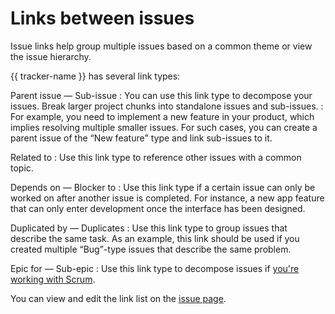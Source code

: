 # Links between issues

Issue links help group multiple issues based on a common theme or view the issue hierarchy.

{{ tracker-name }} has several link types:

Parent issue — Sub-issue
:  You can use this link type to decompose your issues. Break larger project chunks into standalone issues and sub-issues.
:  For example, you need to implement a new feature in your product, which implies resolving multiple smaller issues. For such cases, you can create a parent issue of the <q>New feature</q> type and link sub-issues to it.

Related to
:  Use this link type to reference other issues with a common topic.

Depends on — Blocker to
:  Use this link type if a certain issue can only be worked on after another issue is completed. For instance, a new app feature that can only enter development once the interface has been designed.

Duplicated by — Duplicates
:  Use this link type to group issues that describe the same task. As an example, this link should be used if you created multiple <q>Bug</q>-type issues that describe the same problem.

Epic for — Sub-epic
:  Use this link type to decompose issues if [you're working with Scrum](../manager/create-agile-sprint.md#section_vj5_4f5_zfb).

You can view and edit the link list on the [issue page](ticket-links.md).

